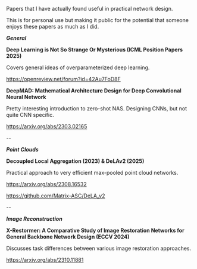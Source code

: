 Papers that I have actually found useful in practical network design.

This is for personal use but making it public for the potential that someone enjoys these papers as much as I did.

***General***

**Deep Learning is Not So Strange Or Mysterious (ICML Position Papers 2025)**

Covers general ideas of overparameterized deep learning.

https://openreview.net/forum?id=42Au7FoD8F

**DeepMAD: Mathematical Architecture Design for Deep Convolutional Neural Network**

Pretty interesting introduction to zero-shot NAS. Designing CNNs, but not quite CNN specific.

https://arxiv.org/abs/2303.02165

--

***Point Clouds***

**Decoupled Local Aggregation (2023) & DeLAv2 (2025)**

Practical approach to very efficient max-pooled point cloud networks.

https://arxiv.org/abs/2308.16532

https://github.com/Matrix-ASC/DeLA_v2

--

***Image Reconstruction***

**X-Restormer: A Comparative Study of Image Restoration Networks for General Backbone Network Design (ECCV 2024)**

Discusses task differences between various image restoration approaches.

https://arxiv.org/abs/2310.11881

